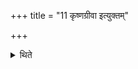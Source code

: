 +++
title = "11 कृष्णग्रीवा इत्युक्तम्"

+++

<details><summary>थिते</summary>

कृष्णग्रीवा इत्युक्तम् ११
</details>
